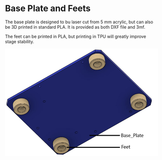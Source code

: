 # Base Plate and Feets

The base plate is designed to bu laser cut from 5 mm acrylic, but can also be 3D printed in standard PLA. It is provided as both DXF file and 3mf.

The feet can be printed in PLA, but printing in TPU will greatly improve stage stability.

![Base Plate and Feet](base.jpg)

